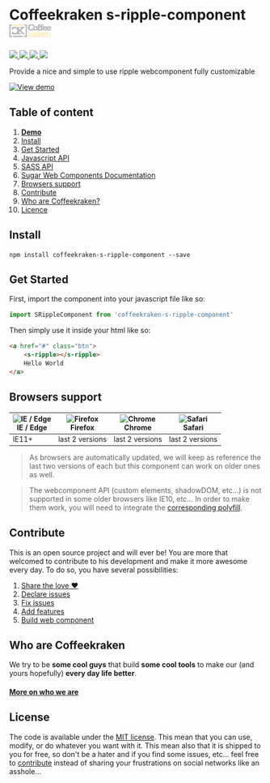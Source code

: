 # Coffeekraken s-ripple-component <img src=".resources/coffeekraken-logo.jpg" height="25px" />

<p>
	<!-- <a href="https://travis-ci.org/Coffeekraken/s-ripple-component">
		<img src="https://img.shields.io/travis/Coffeekraken/s-ripple-component.svg?style=flat-square" />
	</a> -->
	<a href="https://www.npmjs.com/package/coffeekraken-s-ripple-component">
		<img src="https://img.shields.io/npm/v/coffeekraken-s-ripple-component.svg?style=flat-square" />
	</a>
	<a href="https://github.com/coffeekraken/s-ripple-component/blob/master/LICENSE.txt">
		<img src="https://img.shields.io/npm/l/coffeekraken-s-ripple-component.svg?style=flat-square" />
	</a>
	<!-- <a href="https://github.com/coffeekraken/s-ripple-component">
		<img src="https://img.shields.io/npm/dt/coffeekraken-s-ripple-component.svg?style=flat-square" />
	</a>
	<a href="https://github.com/coffeekraken/s-ripple-component">
		<img src="https://img.shields.io/github/forks/coffeekraken/s-ripple-component.svg?style=social&label=Fork&style=flat-square" />
	</a>
	<a href="https://github.com/coffeekraken/s-ripple-component">
		<img src="https://img.shields.io/github/stars/coffeekraken/s-ripple-component.svg?style=social&label=Star&style=flat-square" />
	</a> -->
	<a href="https://twitter.com/coffeekrakenio">
		<img src="https://img.shields.io/twitter/url/http/coffeekrakenio.svg?style=social&style=flat-square" />
	</a>
	<a href="http://coffeekraken.io">
		<img src="https://img.shields.io/twitter/url/http/shields.io.svg?style=flat-square&label=coffeekraken.io&colorB=f2bc2b&style=flat-square" />
	</a>
</p>

Provide a nice and simple to use ripple webcomponent fully customizable

[![View demo](http://components.coffeekraken.io/assets/img/view-demo.png)](http://components.coffeekraken.io/app/s-ripple-component)

## Table of content

1. **[Demo](http://components.coffeekraken.io/app/s-ripple-component)**
2. [Install](#readme-install)
3. [Get Started](#readme-get-started)
4. [Javascript API](doc/js)
5. [SASS API](doc/sass)
6. [Sugar Web Components Documentation](https://github.com/Coffeekraken/sugar/blob/master/doc/js/webcomponents.md)
7. [Browsers support](#readme-browsers-support)
8. [Contribute](#readme-contribute)
9. [Who are Coffeekraken?](#readme-who-are-coffeekraken)
10. [Licence](#readme-license)

<a name="readme-install"></a>
## Install

```
npm install coffeekraken-s-ripple-component --save
```

<a name="readme-get-started"></a>
## Get Started

First, import the component into your javascript file like so:

```js
import SRippleComponent from 'coffeekraken-s-ripple-component'
```

Then simply use it inside your html like so:

```html
<a href="#" class="btn">
	<s-ripple></s-ripple>
	Hello World
</a>
```

<a id="readme-browsers-support"></a>
## Browsers support

| <img src="https://raw.githubusercontent.com/godban/browsers-support-badges/master/src/images/edge.png" alt="IE / Edge" width="16px" height="16px" /></br>IE / Edge | <img src="https://raw.githubusercontent.com/godban/browsers-support-badges/master/src/images/firefox.png" alt="Firefox" width="16px" height="16px" /></br>Firefox | <img src="https://raw.githubusercontent.com/godban/browsers-support-badges/master/src/images/chrome.png" alt="Chrome" width="16px" height="16px" /></br>Chrome | <img src="https://raw.githubusercontent.com/godban/browsers-support-badges/master/src/images/safari.png" alt="Safari" width="16px" height="16px" /></br>Safari |
| --------- | --------- | --------- | --------- |
| IE11+ | last 2 versions| last 2 versions| last 2 versions

> As browsers are automatically updated, we will keep as reference the last two versions of each but this component can work on older ones as well.

> The webcomponent API (custom elements, shadowDOM, etc...) is not supported in some older browsers like IE10, etc... In order to make them work, you will need to integrate the [corresponding polyfill](https://www.webcomponents.org/polyfills).

<a id="readme-contribute"></a>
## Contribute

This is an open source project and will ever be! You are more that welcomed to contribute to his development and make it more awesome every day.
To do so, you have several possibilities:

1. [Share the love ❤️](https://github.com/Coffeekraken/coffeekraken/blob/master/contribute.md#contribute-share-the-love)
2. [Declare issues](https://github.com/Coffeekraken/coffeekraken/blob/master/contribute.md#contribute-declare-issues)
3. [Fix issues](https://github.com/Coffeekraken/coffeekraken/blob/master/contribute.md#contribute-fix-issues)
4. [Add features](https://github.com/Coffeekraken/coffeekraken/blob/master/contribute.md#contribute-add-features)
5. [Build web component](https://github.com/Coffeekraken/coffeekraken/blob/master/contribute.md#contribute-build-web-component)

<a id="readme-who-are-coffeekraken"></a>
## Who are Coffeekraken

We try to be **some cool guys** that build **some cool tools** to make our (and yours hopefully) **every day life better**.  

#### [More on who we are](https://github.com/Coffeekraken/coffeekraken/blob/master/who-are-we.md)

<a id="readme-license"></a>
## License

The code is available under the [MIT license](LICENSE.txt). This mean that you can use, modify, or do whatever you want with it. This mean also that it is shipped to you for free, so don't be a hater and if you find some issues, etc... feel free to [contribute](https://github.com/Coffeekraken/coffeekraken/blob/master/contribute.md) instead of sharing your frustrations on social networks like an asshole...
